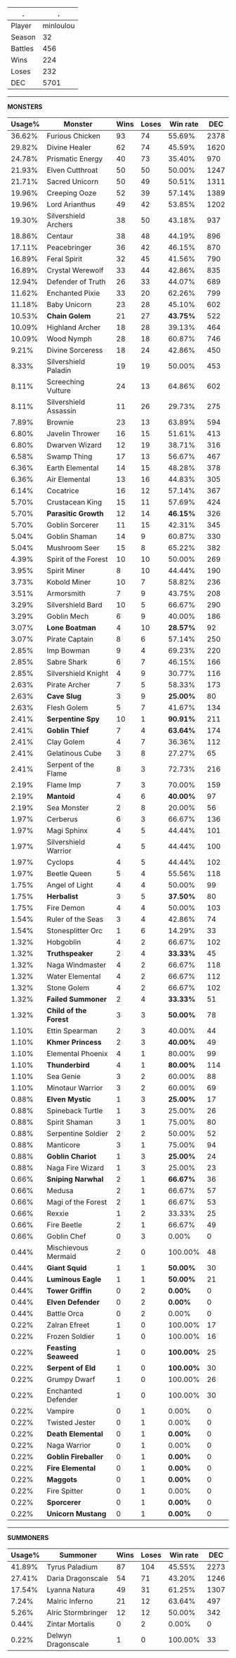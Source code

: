 .|.
|-|-
Player|minloulou
Season|32
Battles|456
Wins|224
Loses|232
DEC|5701

---
**MONSTERS**

Usage%|Monster|Wins|Loses|Win rate|DEC|
-|-|-|-|-|-|
36.62%|Furious Chicken|93|74|55.69%|2378|
29.82%|Divine Healer|62|74|45.59%|1620|
24.78%|Prismatic Energy|40|73|35.40%|970|
21.93%|Elven Cutthroat|50|50|50.00%|1247|
21.71%|Sacred Unicorn|50|49|50.51%|1311|
19.96%|Creeping Ooze|52|39|57.14%|1389|
19.96%|Lord Arianthus|49|42|53.85%|1202|
19.30%|Silvershield Archers|38|50|43.18%|937|
18.86%|Centaur|38|48|44.19%|896|
17.11%|Peacebringer|36|42|46.15%|870|
16.89%|Feral Spirit|32|45|41.56%|790|
16.89%|Crystal Werewolf|33|44|42.86%|835|
12.94%|Defender of Truth|26|33|44.07%|689|
11.62%|Enchanted Pixie|33|20|62.26%|799|
11.18%|Baby Unicorn|23|28|45.10%|602|
10.53%|**Chain Golem**|21|27|**43.75%**|522|
10.09%|Highland Archer|18|28|39.13%|464|
10.09%|Wood Nymph|28|18|60.87%|746|
9.21%|Divine Sorceress|18|24|42.86%|450|
8.33%|Silvershield Paladin|19|19|50.00%|453|
8.11%|Screeching Vulture|24|13|64.86%|602|
8.11%|Silvershield Assassin|11|26|29.73%|275|
7.89%|Brownie|23|13|63.89%|594|
6.80%|Javelin Thrower|16|15|51.61%|413|
6.80%|Dwarven Wizard|12|19|38.71%|316|
6.58%|Swamp Thing|17|13|56.67%|467|
6.36%|Earth Elemental|14|15|48.28%|378|
6.36%|Air Elemental|13|16|44.83%|305|
6.14%|Cocatrice|16|12|57.14%|367|
5.70%|Crustacean King|15|11|57.69%|424|
5.70%|**Parasitic Growth**|12|14|**46.15%**|326|
5.70%|Goblin Sorcerer|11|15|42.31%|345|
5.04%|Goblin Shaman|14|9|60.87%|330|
5.04%|Mushroom Seer|15|8|65.22%|382|
4.39%|Spirit of the Forest|10|10|50.00%|269|
3.95%|Spirit Miner|8|10|44.44%|190|
3.73%|Kobold Miner|10|7|58.82%|236|
3.51%|Armorsmith|7|9|43.75%|208|
3.29%|Silvershield Bard|10|5|66.67%|290|
3.29%|Goblin Mech|6|9|40.00%|186|
3.07%|**Lone Boatman**|4|10|**28.57%**|92|
3.07%|Pirate Captain|8|6|57.14%|250|
2.85%|Imp Bowman|9|4|69.23%|220|
2.85%|Sabre Shark|6|7|46.15%|166|
2.85%|Silvershield Knight|4|9|30.77%|116|
2.63%|Pirate Archer|7|5|58.33%|173|
2.63%|**Cave Slug**|3|9|**25.00%**|80|
2.63%|Flesh Golem|5|7|41.67%|134|
2.41%|**Serpentine Spy**|10|1|**90.91%**|211|
2.41%|**Goblin Thief**|7|4|**63.64%**|174|
2.41%|Clay Golem|4|7|36.36%|112|
2.41%|Gelatinous Cube|3|8|27.27%|65|
2.41%|Serpent of the Flame|8|3|72.73%|216|
2.19%|Flame Imp|7|3|70.00%|159|
2.19%|**Mantoid**|4|6|**40.00%**|97|
2.19%|Sea Monster|2|8|20.00%|56|
1.97%|Cerberus|6|3|66.67%|136|
1.97%|Magi Sphinx|4|5|44.44%|101|
1.97%|Silvershield Warrior|4|5|44.44%|100|
1.97%|Cyclops|4|5|44.44%|102|
1.97%|Beetle Queen|5|4|55.56%|118|
1.75%|Angel of Light|4|4|50.00%|99|
1.75%|**Herbalist**|3|5|**37.50%**|80|
1.75%|Fire Demon|4|4|50.00%|103|
1.54%|Ruler of the Seas|3|4|42.86%|74|
1.54%|Stonesplitter Orc|1|6|14.29%|33|
1.32%|Hobgoblin|4|2|66.67%|102|
1.32%|**Truthspeaker**|2|4|**33.33%**|45|
1.32%|Naga Windmaster|4|2|66.67%|118|
1.32%|Water Elemental|4|2|66.67%|112|
1.32%|Stone Golem|4|2|66.67%|102|
1.32%|**Failed Summoner**|2|4|**33.33%**|51|
1.32%|**Child of the Forest**|3|3|**50.00%**|78|
1.10%|Ettin Spearman|2|3|40.00%|44|
1.10%|**Khmer Princess**|2|3|**40.00%**|49|
1.10%|Elemental Phoenix|4|1|80.00%|99|
1.10%|**Thunderbird**|4|1|**80.00%**|114|
1.10%|Sea Genie|3|2|60.00%|88|
1.10%|Minotaur Warrior|3|2|60.00%|69|
0.88%|**Elven Mystic**|1|3|**25.00%**|17|
0.88%|Spineback Turtle|1|3|25.00%|26|
0.88%|Spirit Shaman|3|1|75.00%|80|
0.88%|Serpentine Soldier|2|2|50.00%|52|
0.88%|Manticore|3|1|75.00%|94|
0.88%|**Goblin Chariot**|1|3|**25.00%**|24|
0.88%|Naga Fire Wizard|1|3|25.00%|23|
0.66%|**Sniping Narwhal**|2|1|**66.67%**|36|
0.66%|Medusa|2|1|66.67%|57|
0.66%|Magi of the Forest|2|1|66.67%|53|
0.66%|Rexxie|1|2|33.33%|25|
0.66%|Fire Beetle|2|1|66.67%|49|
0.66%|Goblin Chef|0|3|0.00%|0|
0.44%|Mischievous Mermaid|2|0|100.00%|48|
0.44%|**Giant Squid**|1|1|**50.00%**|30|
0.44%|**Luminous Eagle**|1|1|**50.00%**|21|
0.44%|**Tower Griffin**|0|2|**0.00%**|0|
0.44%|**Elven Defender**|0|2|**0.00%**|0|
0.44%|Battle Orca|0|2|0.00%|0|
0.22%|Zalran Efreet|1|0|100.00%|17|
0.22%|Frozen Soldier|1|0|100.00%|16|
0.22%|**Feasting Seaweed**|1|0|**100.00%**|25|
0.22%|**Serpent of Eld**|1|0|**100.00%**|30|
0.22%|Grumpy Dwarf|1|0|100.00%|26|
0.22%|Enchanted Defender|1|0|100.00%|30|
0.22%|Vampire|0|1|0.00%|0|
0.22%|Twisted Jester|0|1|0.00%|0|
0.22%|**Death Elemental**|0|1|**0.00%**|0|
0.22%|Naga Warrior|0|1|0.00%|0|
0.22%|**Goblin Fireballer**|0|1|**0.00%**|0|
0.22%|**Fire Elemental**|0|1|**0.00%**|0|
0.22%|**Maggots**|0|1|**0.00%**|0|
0.22%|Fire Spitter|0|1|0.00%|0|
0.22%|**Sporcerer**|0|1|**0.00%**|0|
0.22%|**Unicorn Mustang**|0|1|**0.00%**|0|

---
**SUMMONERS**

Usage%|Summoner|Wins|Loses|Win rate|DEC|
-|-|-|-|-|-|
41.89%|Tyrus Paladium|87|104|45.55%|2273|
27.41%|Daria Dragonscale|54|71|43.20%|1246|
17.54%|Lyanna Natura|49|31|61.25%|1307|
7.24%|Malric Inferno|21|12|63.64%|497|
5.26%|Alric Stormbringer|12|12|50.00%|342|
0.44%|Zintar Mortalis|0|2|0.00%|0|
0.22%|Delwyn Dragonscale|1|0|100.00%|33|
